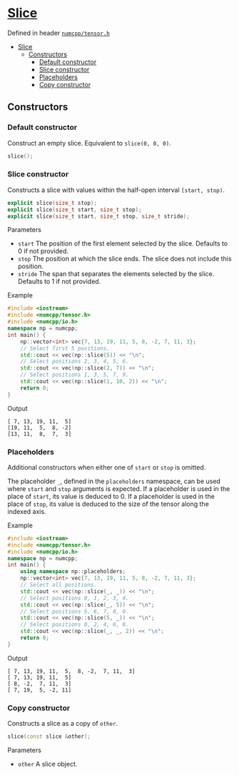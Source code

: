 # [Slice](readme.md)

Defined in header [`numcpp/tensor.h`](/include/numcpp/tensor.h)

- [Slice](#slice)
  - [Constructors](#constructors)
    - [Default constructor](#default-constructor)
    - [Slice constructor](#slice-constructor)
    - [Placeholders](#placeholders)
    - [Copy constructor](#copy-constructor)

## Constructors

### Default constructor

Construct an empty slice. Equivalent to `slice(0, 0, 0)`.
```cpp
slice();
```

### Slice constructor

Constructs a slice with values within the half-open interval `[start, stop)`.
```cpp
explicit slice(size_t stop);
explicit slice(size_t start, size_t stop);
explicit slice(size_t start, size_t stop, size_t stride);
```

Parameters

* `start` The position of the first element selected by the slice. Defaults to 0 if not provided.
* `stop` The position at which the slice ends. The slice does not include this position.
* `stride` The span that separates the elements selected by the slice. Defaults to 1 if not provided.

Example

```cpp
#include <iostream>
#include <numcpp/tensor.h>
#include <numcpp/io.h>
namespace np = numcpp;
int main() {
    np::vector<int> vec{7, 13, 19, 11, 5, 8, -2, 7, 11, 3};
    // Select first 5 positions.
    std::cout << vec(np::slice(5)) << "\n";
    // Select positions 2, 3, 4, 5, 6.
    std::cout << vec(np::slice(2, 7)) << "\n";
    // Select positions 1, 3, 5, 7, 9.
    std::cout << vec(np::slice(1, 10, 2)) << "\n";
    return 0;
}
```

Output

```
[ 7, 13, 19, 11,  5]
[19, 11,  5,  8, -2]
[13, 11,  8,  7,  3]
```

### Placeholders

Additional constructors when either one of `start` or `stop` is omitted.

The placeholder `_`, defined in the `placeholders` namespace, can be used where `start` and `stop` arguments is expected. If a placeholder is used in the place of `start`, its value is deduced to 0. If a placeholder is used in the place of `stop`, its value is deduced to the size of the tensor along the indexed axis.

Example

```cpp
#include <iostream>
#include <numcpp/tensor.h>
#include <numcpp/io.h>
namespace np = numcpp;
int main() {
    using namespace np::placeholders;
    np::vector<int> vec{7, 13, 19, 11, 5, 8, -2, 7, 11, 3};
    // Select all positions.
    std::cout << vec(np::slice(_, _)) << "\n";
    // Select positions 0, 1, 2, 3, 4.
    std::cout << vec(np::slice(_, 5)) << "\n";
    // Select positions 5, 6, 7, 8, 9.
    std::cout << vec(np::slice(5, _)) << "\n";
    // Select positions 0, 2, 4, 6, 8.
    std::cout << vec(np::slice(_, _, 2)) << "\n";
    return 0;
}
```

Output

```
[ 7, 13, 19, 11,  5,  8, -2,  7, 11,  3]
[ 7, 13, 19, 11,  5]
[ 8, -2,  7, 11,  3]
[ 7, 19,  5, -2, 11]
```

### Copy constructor

Constructs a slice as a copy of `other`.
```cpp
slice(const slice &other);
```

Parameters

* `other` A slice object.

